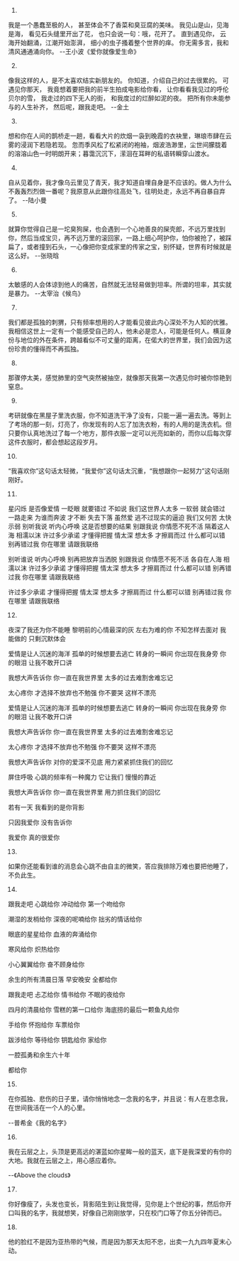 1.

我是一个愚蠢至极的人，
甚至体会不了香菜和臭豆腐的美味。
我见山是山，见海是海，
看见石头缝里开出了花，
也只会说一句：哦，花开了。
直到遇见你，
云海开始翻涌，江潮开始澎湃，
细小的虫子搔着整个世界的痒。
你无需多言，我和清风通通涌向你。
--王小波《爱你就像爱生命》

2.
像我这样的人，是不太喜欢结实新朋友的。
你知道，介绍自己的过去很累的。
可遇见你那天，
我竟想着要把我的前半生拍成电影给你看，
让你看看我见过的呼伦贝尔的雪，
我走过的四下无人的街，
和我度过的烂醉如泥的夜。
把所有你未能参与的人生补齐，
然后呢，跟我走吧。
--金土

3.
想和你在人间的鹊桥走一趟，看看大片的炊烟一袅到晚霞的衣袂里，琳琅市肆在云雾的浸润下若隐若现。
忽而季风松了松紧闭的袍袖，烟波浩渺里，尘世间朦胧着的溶溶山色一时明朗开来；暮霭沉沉下，潆洄在耳畔的私语转瞬穿山渡水。

4.
自从见着你，我才像乌云里见了青天，我才知道自埋自身是不应该的。做人为什么不轰轰烈烈做一番呢？我原意从此跟你往高处飞，往明处走，永远不再自暴自弃了。
--陆小曼

5.
就算你觉得自己是一坨臭狗屎，也会遇到一个心地善良的屎壳郎，不远万里找到你，然后当成宝贝，再不远万里的滚回家，一路上细心呵护你，怕你被抢了，被踩扁了，或者撞到石头，一心像把你变成家里的传家之宝，别怀疑，世界有时候就是这么好。
--张晓晗

6.
太敏感的人会体谅到他人的痛苦，自然就无法轻易做到坦率。所谓的坦率，其实就是暴力。
--太宰治《候鸟》

7.
我们都是孤独的刺猬，只有频率想用的人才能看见彼此内心深处不为人知的优雅。我相信这世上一定有一个能感受自己的人，他未必是恋人，可能是任何人。横亘身份与地位的外在条件，跨越看似不可丈量的距离，在偌大的世界里，我们会因为这份珍贵的懂得而不再孤独。

8.
那骤停太美，感觉肺里的空气突然被抽空，就像那天我第一次遇见你时被你惊艳到窒息。

9.
考研就像在黑屋子里洗衣服，你不知道洗干净了没有，只能一遍一遍去洗。等到上了考场的那一刻，灯亮了，你发现有的人忘了加洗衣粉，有的人用的是洗衣机。但只要你认真地洗过了每一个地方，那件衣服一定可以光亮如新的，而你以后每次穿这件衣服时，都会想起这段岁月。

10.
“我喜欢你”这句话太轻微，“我爱你”这句话太沉重，“我想跟你一起努力”这句话刚刚好。

11.

星闪烁 是否像爱情 一眨眼 就要错过 不如说 我们这世界人太多 一软弱 就会错过 一路走来 为谁而奔波 才不断 失去下落 虽然爱 逃不过现实的逼迫 我们又何苦 太快示弱 别听我说 听内心呼唤 这是否想要的结果 别跟我说 你情愿不死不活 隔着这人海 相濡以沫 许过多少承诺 才懂得把握 情太深 想太多 才擦肩而过 什么都可以错 别再错过我 你在哪里 请跟我联络

别听谁说 听内心呼唤 别再把放弃当洒脱 别跟我说 你情愿不死不活 各自在人海 相濡以沫 许过多少承诺 才懂得把握 情太深 想太多 才擦肩而过 什么都可以错 别再错过我  你在哪里 请跟我联络

许过多少承诺 才懂得把握 情太深 想太多 才擦肩而过 什么都可以错 别再错过我 你在哪里 请跟我联络

12.

夜深了我还为你不能睡 黎明前的心情最深的灰 左右为难的你 不知怎样去面对 我能做的 只剩沉默体会

爱情是让人沉迷的海洋 孤单的时候想要去逃亡 转身的一瞬间 你出现在我身旁 你的眼泪 让我不敢开口讲

我想大声告诉你 你一直在我世界里 太多的过去难割舍难忘记 

太心疼你 才选择不放弃也不勉强 你不要哭 这样不漂亮

爱情是让人沉迷的海洋 孤单的时候想要去逃亡 转身的一瞬间 你出现在我身旁 你的眼泪 让我不敢开口讲

我想大声告诉你 你一直在我世界里 太多的过去难割舍难忘记

太心疼你 才选择不放弃也不勉强 你不要哭 这样不漂亮

我想大声告诉你 对你的爱深不见底 用力紧紧抓住我们的回忆

屏住呼吸 心跳的频率有一种魔力 它让我们 慢慢的靠近

我想大声告诉你 你一直在我世界里 用力抓住我们的回忆

若有一天 我看到的是你背影

只因我爱你 没有告诉你

我爱你 真的很爱你

13.

如果你还能看到谁的消息会心跳不由自主的微笑，答应我排除万难也要把他睡了，不负此生。

14.

跟我走吧 心跳给你 冲动给你 第一个吻给你

潮湿的发梢给你 深夜的呢喃给你 拙劣的情话给你

眼底的星星给你 血液的奔涌给你

寒风给你 炽热给你

小心翼翼给你 奋不顾身给你

余生的所有清晨日落 早安晚安 全都给你

跟我走吧 忐忑给你 情书给你 不眠的夜给你 

四月的清晨给你 雪糕的第一口给你 海底捞的最后一颗鱼丸给你

手给你 怀抱给你 车票给你

跋涉给你 等待给你 钥匙给你 家给你

一腔孤勇和余生六十年

都给你

15.

在你孤独、悲伤的日子里，请你悄悄地念一念我的名字，并且说：有人在思念我，在世间我活在一个人的心里。

--普希金《我的名字》

16.

我在云层之上，头顶是更高远的湛蓝如你星眸一般的蓝天，底下是我深爱的有你的大地。我就在云层之上，用心感应着你。

--《Above the clouds》

17.

你好像瘦了，头发也变长，背影陌生到让我觉得，见你是上个世纪的事，然后你开口叫我的名字，我就想笑，好像自己刚刚放学，只在校门口等了你五分钟而已。

18.

他的脸红不是因为亚热带的气候，而是因为那天太阳不忠，出卖一九九四年夏末心动。

